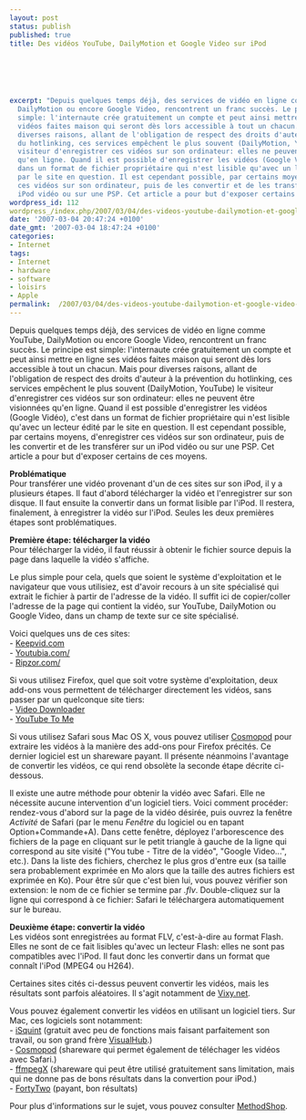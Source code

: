 ```yaml
---
layout: post
status: publish
published: true
title: Des vidéos YouTube, DailyMotion et Google Video sur iPod

  
  



excerpt: "Depuis quelques temps déjà, des services de vidéo en ligne comme YouTube,
  DailyMotion ou encore Google Video, rencontrent un franc succès. Le principe est
  simple: l'internaute crée gratuitement un compte et peut ainsi mettre en ligne ses
  vidéos faites maison qui seront dès lors accessible à tout un chacun. Mais pour
  diverses raisons, allant de l'obligation de respect des droits d'auteur à la prévention
  du hotlinking, ces services empêchent le plus souvent (DailyMotion, YouTube) le
  visiteur d'enregistrer ces vidéos sur son ordinateur: elles ne peuvent être visionnées
  qu'en ligne. Quand il est possible d'enregistrer les vidéos (Google Vidéo), c'est
  dans un format de fichier propriétaire qui n'est lisible qu'avec un lecteur édité
  par le site en question. Il est cependant possible, par certains moyens, d'enregistrer
  ces vidéos sur son ordinateur, puis de les convertir et de les transférer sur un
  iPod vidéo ou sur une PSP. Cet article a pour but d'exposer certains de ces moyens.\r\n\r\n"
wordpress_id: 112
wordpress_/index.php/2007/03/04/des-videos-youtube-dailymotion-et-google-video-sur-ipod/
date: '2007-03-04 20:47:24 +0100'
date_gmt: '2007-03-04 18:47:24 +0100'
categories:
- Internet
tags:
- Internet
- hardware
- software
- loisirs
- Apple
permalink:  /2007/03/04/des-videos-youtube-dailymotion-et-google-video-sur-ipod/
---
```

<p>Depuis quelques temps déjà, des services de vidéo en ligne comme YouTube, DailyMotion ou encore Google Video, rencontrent un franc succès. Le principe est simple: l'internaute crée gratuitement un compte et peut ainsi mettre en ligne ses vidéos faites maison qui seront dès lors accessible à tout un chacun. Mais pour diverses raisons, allant de l'obligation de respect des droits d'auteur à la prévention du hotlinking, ces services empêchent le plus souvent (DailyMotion, YouTube) le visiteur d'enregistrer ces vidéos sur son ordinateur: elles ne peuvent être visionnées qu'en ligne. Quand il est possible d'enregistrer les vidéos (Google Vidéo), c'est dans un format de fichier propriétaire qui n'est lisible qu'avec un lecteur édité par le site en question. Il est cependant possible, par certains moyens, d'enregistrer ces vidéos sur son ordinateur, puis de les convertir et de les transférer sur un iPod vidéo ou sur une PSP. Cet article a pour but d'exposer certains de ces moyens.</p>
<p><a id="more"></a><a id="more-112"></a></p>
<p><strong>Problématique</strong><br />
Pour transférer une vidéo provenant d'un de ces sites sur son iPod, il y a plusieurs étapes. Il faut d'abord télécharger la vidéo et l'enregistrer sur son disque. Il faut ensuite la convertir dans un format lisible par l'iPod. Il restera, finalement, à enregistrer la vidéo sur l'iPod. Seules les deux premières étapes sont problématiques.</p>
<p><strong>Première étape: télécharger la vidéo</strong><br />
Pour télécharger la vidéo, il faut réussir à obtenir le fichier source depuis la page dans laquelle la vidéo s'affiche.</p>
<p>Le plus simple pour cela, quels que soient le système d'exploitation et le navigateur que vous utilisiez, est d'avoir recours à un site spécialisé qui extrait le fichier à partir de l'adresse de la vidéo. Il suffit ici de copier/coller l'adresse de la page qui contient la vidéo, sur YouTube, DailyMotion ou Google Video, dans un champ de texte sur ce site spécialisé.</p>
<p>Voici quelques uns de ces sites:<br />
- <a href="http://keepvid.com/">Keepvid.com</a><br />
- <a href="http://www.youtubia.com/">Youtubia.com/</a><br />
- <a href="http://www.ripzor.com/">Ripzor.com/</a></p>
<p>Si vous utilisez Firefox, quel que soit votre système d'exploitation, deux add-ons vous permettent de télécharger directement les vidéos, sans passer par un quelconque site tiers:<br />
- <a href="https://addons.mozilla.org/firefox/2390/">Video Downloader</a><br />
- <a href="http://www.joshkinberg.com/blog/archives/2005/11/greased_google.php">YouTube To Me</a></p>
<p>Si vous utilisez Safari sous Mac OS X, vous pouvez utiliser <a href="http://www.cocoamug.com/cosmopod/">Cosmopod</a> pour extraire les vidéos à la manière des add-ons pour Firefox précités. Ce dernier logiciel est un shareware payant. Il présente néanmoins l'avantage de convertir les vidéos, ce qui rend obsolète la seconde étape décrite ci-dessous.</p>
<p>Il existe une autre méthode pour obtenir la vidéo avec Safari. Elle ne nécessite aucune intervention d'un logiciel tiers. Voici comment procéder: rendez-vous d'abord sur la page de la vidéo désirée, puis ouvrez la fenêtre <em>Activité</em> de Safari (par le menu <i>Fenêtre</i> du logiciel ou en tapant Option+Commande+A). Dans cette fenêtre, déployez l'arborescence des fichiers de la page en cliquant sur le petit triangle à gauche de la ligne qui correspond au site visité ("You tube - Titre de la vidéo", "Google Video...", etc.). Dans la liste des fichiers, cherchez le plus gros d'entre eux (sa taille sera probablement exprimée en Mo alors que la taille des autres fichiers est exprimée en Ko). Pour être sûr que c'est bien lui, vous pouvez vérifier son extension: le nom de ce fichier se termine par <i>.flv</i>. Double-cliquez sur la ligne qui correspond à ce fichier: Safari le téléchargera automatiquement sur le bureau.</p>
<p><strong>Deuxième étape: convertir la vidéo</strong><br />
Les vidéos sont enregistrées au format FLV, c'est-à-dire au format Flash. Elles ne sont de ce fait lisibles qu'avec un lecteur Flash: elles ne sont pas compatibles avec l'iPod. Il faut donc les convertir dans un format que connaît l'iPod (MPEG4 ou H264).</p>
<p>Certaines sites cités ci-dessus peuvent convertir les vidéos, mais les résultats sont parfois aléatoires. Il s'agit notamment de <a href="http://vixy.net/">Vixy.net</a>.</p>
<p>Vous pouvez également convertir les vidéos en utilisant un logiciel tiers. Sur Mac, ces logiciels sont notamment:<br />
- <a href="http://www.isquint.org/">iSquint</a> (gratuit avec peu de fonctions mais faisant parfaitement son travail, ou son grand frère <a href="http://www.techspansion.com/visualhub/">VisualHub</a>.)<br />
- <a href="http://www.cocoamug.com/cosmopod/">Cosmopod</a> (shareware qui permet également de téléchager les vidéos avec Safari.)<br />
- <a href="http://www.ffmpegx.com/fr/index.html">ffmpegX</a> (shareware qui peut être utilisé gratuitement sans limitation, mais qui ne donne pas de bons résultats dans la convertion pour iPod.)<br />
- <a href="http://kaisakura.com/fortytwovx.php">FortyTwo</a> (payant, bon résultats)</p>
<p>Pour plus d'informations sur le sujet, vous pouvez consulter <a href="http://www.methodshop.com/gadgets/tutorials/youtuberip/">MethodShop</a>.</p>
